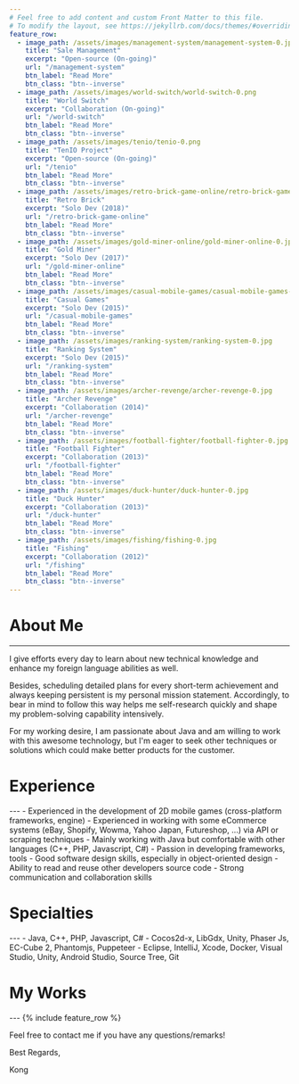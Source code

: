 ```yaml
---
# Feel free to add content and custom Front Matter to this file.
# To modify the layout, see https://jekyllrb.com/docs/themes/#overriding-theme-defaults
feature_row:
  - image_path: /assets/images/management-system/management-system-0.jpg
    title: "Sale Management"
    excerpt: "Open-source (On-going)"
    url: "/management-system"
    btn_label: "Read More"
    btn_class: "btn--inverse"
  - image_path: /assets/images/world-switch/world-switch-0.png
    title: "World Switch"
    excerpt: "Collaboration (On-going)"
    url: "/world-switch"
    btn_label: "Read More"
    btn_class: "btn--inverse"
  - image_path: /assets/images/tenio/tenio-0.png
    title: "TenIO Project"
    excerpt: "Open-source (On-going)"
    url: "/tenio"
    btn_label: "Read More"
    btn_class: "btn--inverse"
  - image_path: /assets/images/retro-brick-game-online/retro-brick-game-online-0.jpg
    title: "Retro Brick"
    excerpt: "Solo Dev (2018)"
    url: "/retro-brick-game-online"
    btn_label: "Read More"
    btn_class: "btn--inverse"    
  - image_path: /assets/images/gold-miner-online/gold-miner-online-0.jpg
    title: "Gold Miner"
    excerpt: "Solo Dev (2017)"
    url: "/gold-miner-online"
    btn_label: "Read More"
    btn_class: "btn--inverse"
  - image_path: /assets/images/casual-mobile-games/casual-mobile-games-0.jpg
    title: "Casual Games"
    excerpt: "Solo Dev (2015)"
    url: "/casual-mobile-games"
    btn_label: "Read More"
    btn_class: "btn--inverse"
  - image_path: /assets/images/ranking-system/ranking-system-0.jpg
    title: "Ranking System"
    excerpt: "Solo Dev (2015)"
    url: "/ranking-system"
    btn_label: "Read More"
    btn_class: "btn--inverse"    
  - image_path: /assets/images/archer-revenge/archer-revenge-0.jpg
    title: "Archer Revenge"
    excerpt: "Collaboration (2014)"
    url: "/archer-revenge"
    btn_label: "Read More"
    btn_class: "btn--inverse"
  - image_path: /assets/images/football-fighter/football-fighter-0.jpg
    title: "Football Fighter"
    excerpt: "Collaboration (2013)"
    url: "/football-fighter"
    btn_label: "Read More"
    btn_class: "btn--inverse"    
  - image_path: /assets/images/duck-hunter/duck-hunter-0.jpg
    title: "Duck Hunter"
    excerpt: "Collaboration (2013)"
    url: "/duck-hunter"
    btn_label: "Read More"
    btn_class: "btn--inverse"
  - image_path: /assets/images/fishing/fishing-0.jpg
    title: "Fishing"
    excerpt: "Collaboration (2012)"
    url: "/fishing"
    btn_label: "Read More"
    btn_class: "btn--inverse"    
---
```


<h1> About Me </h1>

---

I give efforts every day to learn about new technical knowledge and enhance my foreign language abilities as well.

Besides, scheduling detailed plans for every short-term achievement and always keeping persistent is my personal mission statement. Accordingly, to bear in mind to follow this way helps me self-research quickly and shape my problem-solving capability intensively.

For my working desire, I am passionate about Java and am willing to work with this awesome technology, but I'm eager to seek other techniques or solutions which could make better products for the customer.

<h1> Experience </h1>
---
- Experienced in the development of 2D mobile games (cross-platform frameworks, engine)
- Experienced in working with some eCommerce systems (eBay, Shopify, Wowma, Yahoo Japan, Futureshop, ...) via API or scraping techniques
- Mainly working with Java but comfortable with other languages (C++, PHP, Javascript, C#)
- Passion in developing frameworks, tools
- Good software design skills, especially in object-oriented design
- Ability to read and reuse other developers source code	
- Strong communication and collaboration skills

<h1> Specialties </h1>
---
- Java, C++, PHP, Javascript, C#
- Cocos2d-x, LibGdx, Unity, Phaser Js, EC-Cube 2, Phantomjs, Puppeteer
- Eclipse, IntelliJ, Xcode, Docker, Visual Studio, Unity, Android Studio, Source Tree, Git

<h1> My Works </h1>
---
{% include feature_row %}

Feel free to contact me if you have any questions/remarks!

Best Regards,

Kong
